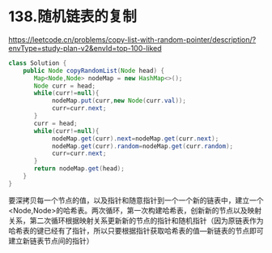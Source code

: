 # 138.随机链表的复制

https://leetcode.cn/problems/copy-list-with-random-pointer/description/?envType=study-plan-v2&envId=top-100-liked

```java
class Solution {
    public Node copyRandomList(Node head) {
       Map<Node,Node> nodeMap = new HashMap<>();
       Node curr = head;
       while(curr!=null){
            nodeMap.put(curr,new Node(curr.val));
            curr=curr.next;
       }
       curr = head;
       while(curr!=null){
            nodeMap.get(curr).next=nodeMap.get(curr.next);
            nodeMap.get(curr).random=nodeMap.get(curr.random);
            curr=curr.next;
       }
       return nodeMap.get(head);
    }
}
```

要深拷贝每一个节点的值，以及指针和随意指针到一个一个新的链表中，建立一个<Node,Node>的哈希表。两次循环，第一次构建哈希表，创新新的节点以及映射关系，第二次循环根据映射关系更新新的节点的指针和随机指针（因为原链表作为哈希表的键已经有了指针，所以只要根据指针获取哈希表的值—新链表的节点即可建立新链表节点间的指针）

